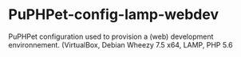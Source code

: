 PuPHPet-config-lamp-webdev
==========================

PuPHPet configuration used to provision a (web) development environnement. (VirtualBox, Debian Wheezy 7.5 x64, LAMP, PHP 5.6
